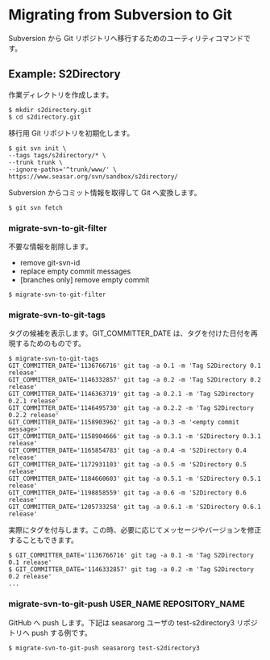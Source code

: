 # Migrating from Subversion to Git

Subversion から Git リポジトリへ移行するためのユーティリティコマンドです。

## Example: S2Directory

作業ディレクトリを作成します。

```
$ mkdir s2directory.git
$ cd s2directory.git
```

移行用 Git リポジトリを初期化します。

```
$ git svn init \
--tags tags/s2directory/* \
--trunk trunk \
--ignore-paths='^trunk/www/' \
https://www.seasar.org/svn/sandbox/s2directory/
```

Subversion からコミット情報を取得して Git へ変換します。

```
$ git svn fetch
```

### migrate-svn-to-git-filter

不要な情報を削除します。

* remove git-svn-id
* replace empty commit messages
* [branches only] remove empty commit

```
$ migrate-svn-to-git-filter
```

### migrate-svn-to-git-tags

タグの候補を表示します。GIT_COMMITTER_DATE は、タグを付けた日付を再現するためのものです。

```
$ migrate-svn-to-git-tags
GIT_COMMITTER_DATE='1136766716' git tag -a 0.1 -m 'Tag S2Directory 0.1 release'
GIT_COMMITTER_DATE='1146332857' git tag -a 0.2 -m 'Tag S2Directory 0.2 release'
GIT_COMMITTER_DATE='1146363719' git tag -a 0.2.1 -m 'Tag S2Directory 0.2.1 release'
GIT_COMMITTER_DATE='1146495730' git tag -a 0.2.2 -m 'Tag S2Directory 0.2.2 release'
GIT_COMMITTER_DATE='1158903962' git tag -a 0.3 -m '<empty commit message>'
GIT_COMMITTER_DATE='1158904666' git tag -a 0.3.1 -m 'S2Directory 0.3.1 release'
GIT_COMMITTER_DATE='1165854783' git tag -a 0.4 -m 'S2Directory 0.4 release'
GIT_COMMITTER_DATE='1172931103' git tag -a 0.5 -m 'S2Directory 0.5 release'
GIT_COMMITTER_DATE='1184660603' git tag -a 0.5.1 -m 'S2Directory 0.5.1 release'
GIT_COMMITTER_DATE='1198858559' git tag -a 0.6 -m 'S2Directory 0.6 release'
GIT_COMMITTER_DATE='1205733258' git tag -a 0.6.1 -m 'S2Directory 0.6.1 release'
```

実際にタグを付与します。この時、必要に応じてメッセージやバージョンを修正することもできます。

```
$ GIT_COMMITTER_DATE='1136766716' git tag -a 0.1 -m 'Tag S2Directory 0.1 release'
$ GIT_COMMITTER_DATE='1146332857' git tag -a 0.2 -m 'Tag S2Directory 0.2 release'
...
```

### migrate-svn-to-git-push USER_NAME REPOSITORY_NAME

GitHub へ push します。下記は seasarorg ユーザの test-s2directory3 リポジトリへ push する例です。

```
$ migrate-svn-to-git-push seasarorg test-s2directory3
```

